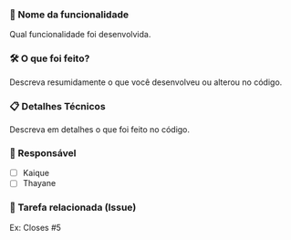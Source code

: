 ### 📌 Nome da funcionalidade

Qual funcionalidade foi desenvolvida.

### 🛠️ O que foi feito?

Descreva resumidamente o que você desenvolveu ou alterou no código.

### 📋 Detalhes Técnicos

Descreva em detalhes o que foi feito no código.

### 🤝 Responsável

- [ ] Kaique
- [ ] Thayane

### 🔗 Tarefa relacionada (Issue)

Ex: Closes #5
